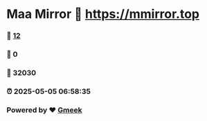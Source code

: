 # Maa Mirror :link: https://mmirror.top 
### :page_facing_up: [12](https://mmirror.top/tag.html) 
### :speech_balloon: 0 
### :hibiscus: 32030 
### :alarm_clock: 2025-05-05 06:58:35 
### Powered by :heart: [Gmeek](https://github.com/Meekdai/Gmeek)
